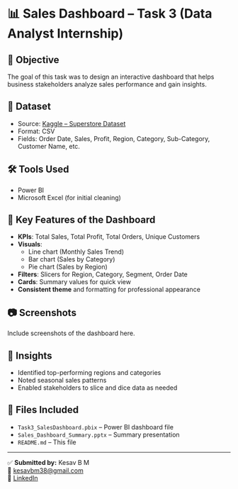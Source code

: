 
# 📊 Sales Dashboard – Task 3 (Data Analyst Internship)

## 📝 Objective
The goal of this task was to design an interactive dashboard that helps business stakeholders analyze sales performance and gain insights.

## 📁 Dataset
- Source: [Kaggle – Superstore Dataset](https://www.kaggle.com/datasets/vivek468/superstore-dataset-final)
- Format: CSV
- Fields: Order Date, Sales, Profit, Region, Category, Sub-Category, Customer Name, etc.

## 🛠 Tools Used
- Power BI
- Microsoft Excel (for initial cleaning)

## 📌 Key Features of the Dashboard
- **KPIs**: Total Sales, Total Profit, Total Orders, Unique Customers
- **Visuals**:
  - Line chart (Monthly Sales Trend)
  - Bar chart (Sales by Category)
  - Pie chart (Sales by Region)
- **Filters**: Slicers for Region, Category, Segment, Order Date
- **Cards**: Summary values for quick view
- **Consistent theme** and formatting for professional appearance

## 📷 Screenshots
Include screenshots of the dashboard here.

## 🚀 Insights
- Identified top-performing regions and categories
- Noted seasonal sales patterns
- Enabled stakeholders to slice and dice data as needed

## 📂 Files Included
- `Task3_SalesDashboard.pbix` – Power BI dashboard file
- `Sales_Dashboard_Summary.pptx` – Summary presentation
- `README.md` – This file

---

✅ **Submitted by:** Kesav B M  
📧 kesavbm38@gmail.com  
🔗 [LinkedIn](https://www.linkedin.com/in/kesav-b-m-717623187)
